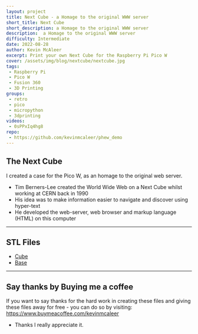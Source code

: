 ```yaml
---
layout: project
title: Next Cube - a Homage to the original WWW server
short_title: Next Cube
short_description: a Homage to the original WWW server
description:  a Homage to the original WWW server
difficulty: Intermediate
date: 2022-08-28
author: Kevin McAleer
excerpt: Print your own Next Cube for the Raspberry Pi Pico W
cover: /assets/img/blog/nextcube/nextcube.jpg
tags:
 - Raspberry Pi
 - Pico W
 - Fusion 360
 - 3D Printing
groups:
 - retro
 - pico
 - micropython
 - 3dprinting 
videos:
 - 0sPPxIq4hg8
repo:
 - https://github.com/kevinmcaleer/phew_demo
---
```


## The Next Cube

I created a case for the Pico W, as an homage to the original web server.

* Tim Berners-Lee created the World Wide Web on a Next Cube whilst working at CERN back in 1990
* His idea was to make information easier to navigate and discover using hyper-text
* He developed the web-server, web browser and markup language (HTML) on this computer

---

## STL Files

* [Cube](/assets/stl/nextcube/cube.stl)
* [Base](/assets/stl/nextcube/base.stl)

---

## Say thanks by Buying me a coffee

If you want to say thanks for the hard work in creating these files and giving these files away for free - you can do so by visiting:
<https://www.buymeacoffee.com/kevinmcaleer> 

- Thanks I really appreciate it.
